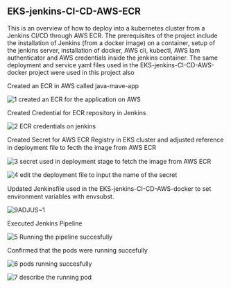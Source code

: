## EKS-jenkins-CI-CD-AWS-ECR
This is an overview of how to deploy into a kubernetes cluster from a Jenkins CI/CD through AWS ECR. The prerequisites of the project include the installation of Jenkins (from a docker image) on a container, setup of the jenkins server, installation of docker, AWS cli, kubectl, AWS Iam authenticator and AWS credentials inside the jenkins container. The same deployment and service yaml files used in the  EKS-jenkins-CI-CD-AWS-docker project were used in this project also

Created an ECR in AWS called java-mave-app

![1  created an ECR for the application on AWS](https://github.com/opeyemiagbadero/EKS-jenkins-CI-CD-AWS-ECR/assets/79456052/428af01a-b20f-471a-b5eb-7e9517eb0bd7)

Created Credential for ECR repository in Jenkins

![2  ECR credentials on jenkins](https://github.com/opeyemiagbadero/EKS-jenkins-CI-CD-AWS-ECR/assets/79456052/3fba0872-3cd0-4e8f-ae7d-a73a982877bb)

Created Secret for AWS ECR Registry in EKS cluster and adjusted reference in deployment ﬁle to fecth the image from AWS ECR 

![3  secret used in deployment stage to fetch  the image from AWS ECR](https://github.com/opeyemiagbadero/EKS-jenkins-CI-CD-AWS-ECR/assets/79456052/5e452448-d7b4-435d-8b3a-029754205bcb)

![4  edit the deployment file to input the name of the secret](https://github.com/opeyemiagbadero/EKS-jenkins-CI-CD-AWS-ECR/assets/79456052/b5b124ea-98e0-4e34-9dbe-81e56cb2ee99)

Updated Jenkinsﬁle used in the EKS-jenkins-CI-CD-AWS-docker to set environment variables with envsubst.


![9ADJUS~1](https://github.com/opeyemiagbadero/EKS-jenkins-CI-CD-AWS-ECR/assets/79456052/0bc92ea8-e715-455f-a799-d11a0796987e)

Executed Jenkins Pipeline

![5  Running the pipeline succesfully](https://github.com/opeyemiagbadero/EKS-jenkins-CI-CD-AWS-ECR/assets/79456052/ca1bc59c-ba43-4da8-b64f-0fc582bb88b3)

Confirmed that the pods were running succefully

![6  pods running succesfully](https://github.com/opeyemiagbadero/EKS-jenkins-CI-CD-AWS-ECR/assets/79456052/a9d7096d-0ee2-42df-99da-6bc2c326e871)

![7  describe the running pod](https://github.com/opeyemiagbadero/EKS-jenkins-CI-CD-AWS-ECR/assets/79456052/329ef44f-30f8-48aa-988f-baeb5e473f8d)


